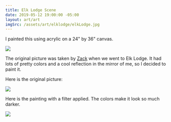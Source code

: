 ```yaml
---
title: Elk Lodge Scene
date: 2019-05-12 19:00:00 -05:00
layout: art/art
imgSrc: /assets/art/elklodge/elkLodge.jpg
---
```


I painted this using acrylic on a 24" by 36" canvas.

<img src="/assets/art/elklodge/elkLodge.jpg">

The original picture was taken by [Zack](http://zackpi.com) when we went to Elk Lodge. It had lots of pretty colors and a cool reflection in the mirror of me, so I decided to paint it.

Here is the original picture:

<img src="/assets/art/elklodge/elkLodgePic.jpg">

Here is the painting with a filter applied. The colors make it look so much darker.

<img src="/assets/art/elklodge/elkLodgeFilter.jpg">
